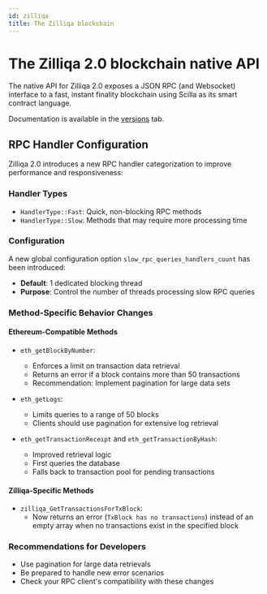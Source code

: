 ```yaml
---
id: zilliqa
title: The Zilliqa blockchain
---
```


<!-- markdownlint-disable MD013 MD025 -->

# The Zilliqa 2.0 blockchain native API

The native API for Zilliqa 2.0 exposes a JSON RPC (and Websocket) interface to a fast, instant finality blockchain using Scilla as its smart contract language.

Documentation is available in the [versions](.../versions/index.md) tab.

## RPC Handler Configuration

Zilliqa 2.0 introduces a new RPC handler categorization to improve performance and responsiveness:

### Handler Types
- `HandlerType::Fast`: Quick, non-blocking RPC methods
- `HandlerType::Slow`: Methods that may require more processing time

### Configuration
A new global configuration option `slow_rpc_queries_handlers_count` has been introduced:
- **Default**: 1 dedicated blocking thread
- **Purpose**: Control the number of threads processing slow RPC queries

### Method-Specific Behavior Changes

#### Ethereum-Compatible Methods
- `eth_getBlockByNumber`:
  - Enforces a limit on transaction data retrieval
  - Returns an error if a block contains more than 50 transactions
  - Recommendation: Implement pagination for large data sets

- `eth_getLogs`:
  - Limits queries to a range of 50 blocks
  - Clients should use pagination for extensive log retrieval

- `eth_getTransactionReceipt` and `eth_getTransactionByHash`:
  - Improved retrieval logic
  - First queries the database
  - Falls back to transaction pool for pending transactions

#### Zilliqa-Specific Methods
- `zilliqa_GetTransactionsForTxBlock`:
  - Now returns an error (`TxBlock has no transactions`) instead of an empty array when no transactions exist in the specified block

### Recommendations for Developers
- Use pagination for large data retrievals
- Be prepared to handle new error scenarios
- Check your RPC client's compatibility with these changes
